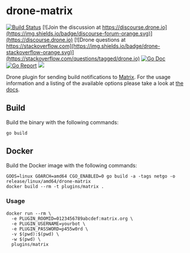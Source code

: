 # drone-matrix

[![Build Status](http://beta.drone.io/api/badges/drone-plugins/drone-matrix/status.svg)](http://beta.drone.io/drone-plugins/drone-matrix)
[![Join the discussion at https://discourse.drone.io](https://img.shields.io/badge/discourse-forum-orange.svg)](https://discourse.drone.io)
[![Drone questions at https://stackoverflow.com](https://img.shields.io/badge/drone-stackoverflow-orange.svg)](https://stackoverflow.com/questions/tagged/drone.io)
[![Go Doc](https://godoc.org/github.com/drone-plugins/drone-matrix?status.svg)](http://godoc.org/github.com/drone-plugins/drone-matrix)
[![Go Report](https://goreportcard.com/badge/github.com/drone-plugins/drone-matrix)](https://goreportcard.com/report/github.com/drone-plugins/drone-matrix)
[![](https://images.microbadger.com/badges/image/plugins/matrix.svg)](https://microbadger.com/images/plugins/matrix "Get your own image badge on microbadger.com")

Drone plugin for sending build notifications to [Matrix](https://matrix.org/). For the usage information and a listing of the available options please take a look at [the docs](http://plugins.drone.io/drone-plugins/drone-matrix/).

## Build

Build the binary with the following commands:

```
go build
```

## Docker

Build the Docker image with the following commands:

```
GOOS=linux GOARCH=amd64 CGO_ENABLED=0 go build -a -tags netgo -o release/linux/amd64/drone-matrix
docker build --rm -t plugins/matrix .
```

### Usage

```
docker run --rm \
  -e PLUGIN_ROOMID=0123456789abcdef:matrix.org \
  -e PLUGIN_USERNAME=yourbot \
  -e PLUGIN_PASSWORD=p455w0rd \
  -v $(pwd):$(pwd) \
  -w $(pwd) \
  plugins/matrix
```
